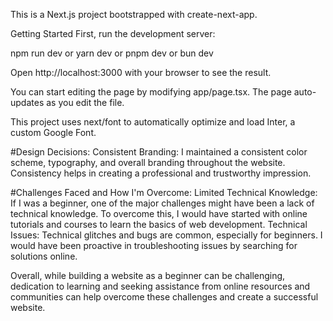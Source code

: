 This is a Next.js project bootstrapped with create-next-app.

Getting Started
First, run the development server:

npm run dev
or
yarn dev 
or
pnpm dev
or
bun dev

Open http://localhost:3000 with your browser to see the result.

You can start editing the page by modifying app/page.tsx. The page auto-updates as you edit the file.

This project uses next/font to automatically optimize and load Inter, a custom Google Font.

#Design Decisions:
Consistent Branding: I maintained a consistent color scheme, typography, and overall branding throughout the website. Consistency helps in creating a professional and trustworthy impression.

#Challenges Faced and How I'm Overcome:
Limited Technical Knowledge: If I was a beginner, one of the major challenges might have been a lack of technical knowledge. To overcome this, I would have started with online tutorials and courses to learn the basics of web development. Technical Issues: Technical glitches and bugs are common, especially for beginners. I would have been proactive in troubleshooting issues by searching for solutions online.

Overall, while building a website as a beginner can be challenging, dedication to learning and seeking assistance from online resources and communities can help overcome these challenges and create a successful website.
